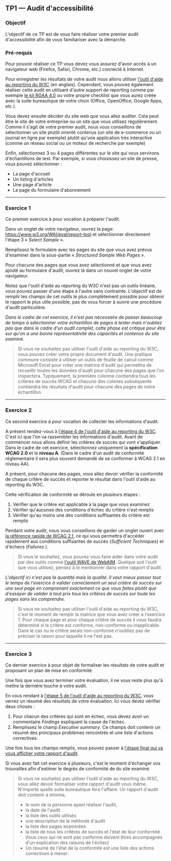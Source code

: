 ## TP1 — Audit d'accessibilité

### Objectif

L'objectif de ce TP est de vous faire réaliser votre premier audit d'accessibilité afin de vous familiariser avec la démarche.


### Pré-requis

Pour pouvoir réaliser ce TP vous devez vous assurez d'avoir accès à un navigateur web (Firefox, Safari, Chrome, etc.) connecté à Internet.

Pour enregistrer les résultats de votre audit nous allons utiliser [l'outil d'aide au reporting du W3C](https://www.w3.org/WAI/eval/report-tool) (en anglais). Cependant, vous pouvez également réaliser cette audit en utilisant d'autre support de reporting comme par exemple [le kit RGAA 4.0](https://www.numerique.gouv.fr/publications/rgaa-accessibilite/kit/#contenu) ou votre propre checklist que vous aurez créée avec la suite bureautique de votre choix (Office, OpenOffice, Google Apps, etc.).

Vous devez ensuite décider du site web que vous allez auditer. Cela peut être le site de votre entreprise ou un site que vous utilisez régulièrement. Comme il s'agit de votre premier audit, nous vous conseillons de sélectionner un site plutôt orienté contenus (un site de e-commerce ou un journal en ligne par exemple) plutôt qu'une application très interactive (comme un réseau social ou un moteur de recherche par exemple)

Enfin, sélectionnez 3 ou 4 pages différentes sur le site qui vous servirons d'échantillons de test. Par exemple, si vous choisissez un site de presse, vous pouvez sélectionner :

- La page d'accueil
- Un listing d'articles
- Une page d'article
- La page du formulaire d'abonnement


---

### Exercice 1

Ce premier exercice à pour vocation à préparer l'audit.

Dans un onglet de votre navigateur, ouvrez la page: https://www.w3.org/WAI/eval/report-tool et sélectionner directement l'étape 3 « <i lang="en">Select Sample</i> ».

Remplissez le formulaire avec les pages du site que vous avez prévus d'examiner dans la sous-partie « <i lang="en">Structured Sample Web Pages</i> ».

Pour chacune des pages que vous avez sélectionné et que vous avez ajouté au formulaire d'audit, ouvrez là dans un nouvel onglet de votre navigateur.

Notez que l'outil d'aide au reporting du W3C n'est pas un outils linéaire, vous pouvez passer d'une étape à l'autre sans contrainte. L'objectif est de remplir les champs de cet outils le plus complètement possible pour obtenir le rapport le plus utile possible, pas de vous forcer à suivre une procédure d'audit particulière.

_Dans le cadre de cet exercice, il n'est pas nécessaire de passer beaucoup de temps à sélectionner votre échantillon de pages à tester mais n'oubliez pas que dans le cadre d'un audit complet, cette phase est critique pour être sur qu'on a une bonne représentativité des capacités et contenus du site examiné._

> Si vous ne souhaitez pas utiliser l'outil d'aide au reporting du W3C, vous
> pouvez créer votre propre document d'audit. Une pratique commune consiste à
> utiliser un outils de feuille de calcul comme Microsoft Excel pour créer une
> matrice d'audit qui permettra de recueillir toutes les données d'audit pour
> chacune des pages que l'on inspectera. Typiquement, la première colonne
> contiendra tous les critères de succès WCAG et chacune des colones
> subséquente contiendra les résultats d'audit pour chacune des pages de notre
> échantillon.


---

### Exercice 2

Ce second exercice à pour vocation de collecter les informations d'audit.

A présent rendez-vous à [l'étape 4 de l'outil d'aide au reporting du W3C](https://www.w3.org/WAI/eval/report-tool/#!/evaluation/audit). C'est ici que l'on va rassembler les informations d'audit. Avant de commencer nous allons définir les critères de succès qui vont s'appliquer. Dans le cadre de cet exercice, sélectionnez uniquement la **spécification WCAG 2.0** et le **niveau A**. (Dans le cadre d'un audit de conformité réglementaire il sera plus souvent demandé de se conformer à WCAG 2.1 en niveau AA).

A présent, pour chacune des pages, vous allez devoir vérifier la conformité de chaque critère de succès et reporter le résultat dans l'outil d'aide au reporting du W3C.

Cette vérification de conformité se déroule en plusieurs étapes :

1. Vérifier que le critère est applicable à la page que vous examinez
2. Vérifier qu'aucunes des conditions d'échec du critère n'est remplis
3. Vérifier qu'au moins une des conditions suffisantes du critère est remplis

Pendant votre audit, nous vous conseillons de garder un onglet ouvert avec [la référence rapide de WCAG 2.1](https://www.w3.org/WAI/WCAG21/quickref/), ce qui vous permettra d'accéder rapidement aux conditions suffisantes de succès (<i lang="en">Sufficient Techniques</i>) et d'échecs (<i lang="en">Failures </i>).

> Si vous le souhaitez, vous pouvez vous faire aider dans votre audit par des
> outils comme [l'outil WAVE de WebAIM](https://wave.webaim.org/). Quelque soit
> l'outil que vous utilisez, pensez à le mentionner dans votre rapport
> d'audit.

_L'objectif ici n'est pas la quantité mais la qualité. Il vaut mieux passer tout le temps de l'exercice à valider correctement un seul critère de succès sur une seul page en comprenant exactement ce que vous faites plutôt que d'essayer de valider à tout prix tous les critères de succès sur toute les pages sans les comprendre._

> Si vous ne souhaitez pas utiliser l'outil d'aide au reporting du W3C, c'est
> le moment de remplir la matrice que vous avez créer à l'exercice 1. Pour
> chaque page et pour chaque critère de succès il vous faudra déterminé si le
> critère est conforme, non-conforme ou inapplicable. Dans le cas ou le critère
> serais non-conforme n'oubliez pas de préciser la raison pour laquelle il
> ne l'est pas.


---

### Exercice 3

Ce dernier exercice à pour objet de formaliser les résultats de votre audit et proposant un plan de mise en conformité.

Une fois que vous avez terminer votre évaluation, il ne vous reste plus qu'à mettre la dernière touche à votre audit.

En vous rendant à [l'étape 5 de l'outil d'aide au reporting du W3C](https://www.w3.org/WAI/eval/report-tool/#!/evaluation/report), vous verrez un résumé des résultats de votre évaluation. Ici vous devez vérifier deux choses :

1. Pour chacun des critères qui sont en échec, vous devez avoir un commentaire <i lang="en">Findings</i> expliquant la cause de l'échec.
2. Remplissez le champ <i lang="en">Executive summary</i>. Ce champs doit contenir un résumé des principaux problèmes rencontrés et une liste d'actions correctives.

Une fois tous les champs remplis, vous pouvez passer à [l'étape final qui va vous afficher votre rapport d'audit](https://www.w3.org/WAI/eval/report-tool/#!/view_report).

Si vous avez fait cet exercice à plusieurs, c'est le moment d'échanger vos trouvailles afin d'estimer le degrés de conformité de du site examiné.

> Si vous ne souhaitez pas utiliser l'outil d'aide au reporting du W3C, vous
> allez devoir formaliser votre rapport d'audit vous même. N'importe quelle
> suite bureautique fera l'affaire. Un rapport d'audit doit contenir à minima,
>  * le nom de la personne ayant réaliser l'audit,
>  * la date de l'audit
>  * la liste des outils utilisés
>  * une description de la méthode d'audit
>  * la liste des pages examinées
>  * la liste de tous les critères de succès et l'état de leur conformité (tous
>    ceux qui ne sont pas conforme doivent êtres accompagnés d'un explication
>    des raisons de l'échec)
>  * Un résumé de l'état de la conformité est une liste des actions correctives
>    à mener.
